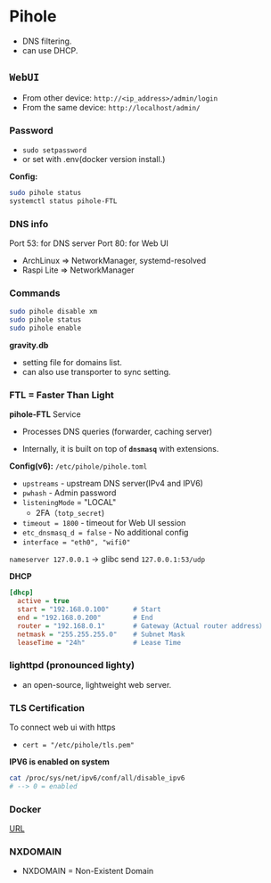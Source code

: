 # Pihole
* DNS filtering.
* can use DHCP.

##  `WebUI`

* From other device: `http://<ip_address>/admin/login`
* From the same device: `http://localhost/admin/`

### Password
* `sudo setpassword`
* or set with .env(docker version install.)

**Config:**
```bash
sudo pihole status
systemctl status pihole-FTL
```
### DNS info

Port 53: for DNS server
Port 80: for Web UI

* ArchLinux => NetworkManager, systemd-resolved
* Raspi Lite => NetworkManager

### Commands

```bash
sudo pihole disable xm
sudo pihole status
sudo pihole enable

```
**gravity.db**
* setting file for domains list.
* can also use transporter to sync setting.


### FTL = Faster Than Light

**pihole-FTL** Service

* Processes DNS queries (forwarder, caching server)

* Internally, it is built on top of **`dnsmasq`** with extensions.

**Config(v6):** `/etc/pihole/pihole.toml`

* `upstreams`  - upstream DNS server(IPv4 and IPV6) 
* `pwhash` - Admin password
* `listeningMode` = "LOCAL"
    * 2FA（`totp_secret`)
* `timeout = 1800` - timeout for Web UI session
* `etc_dnsmasq_d = false` - No additional config    
* `interface = "eth0", "wifi0"`

`nameserver 127.0.0.1` -> glibc send `127.0.0.1:53/udp`

**DHCP**

```ini
[dhcp]
  active = true
  start = "192.168.0.100"      # Start
  end = "192.168.0.200"        # End
  router = "192.168.0.1"       # Gateway（Actual router address）
  netmask = "255.255.255.0"    # Subnet Mask
  leaseTime = "24h"            # Lease Time
```

### lighttpd (pronounced lighty) 
* an open-source, lightweight web server. 

### TLS Certification

To connect web ui with https
* `cert = "/etc/pihole/tls.pem"`

**IPV6 is enabled on system**
```bash
cat /proc/sys/net/ipv6/conf/all/disable_ipv6
# --> 0 = enabled
```

### Docker
[URL](https://docs.pi-hole.net/docker/configuration/)

### NXDOMAIN
* NXDOMAIN = Non-Existent Domain



